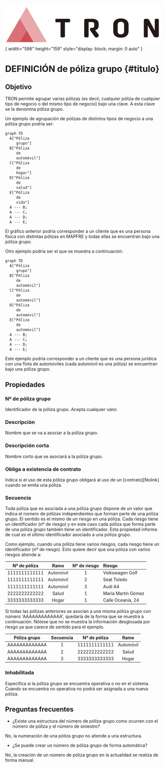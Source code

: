 ![Imagen LOGO](./00-Imagen/logo-TRON.png){ width="596" height="159" style="display: block; margin: 0 auto" }

[//]: # (---)
[//]: # (tags:)
[//]: # (  - negocio)
[//]: # (  - analista)
[//]: # (  - implementador)
[//]: # (  - desarrollador)
[//]: # (---)

# DEFINICIÓN de póliza grupo {#titulo}

## **Objetivo**
TRON permite agrupar varias pólizas (es decir, cualquier póliza de cualquier tipo de negocio o del mismo tipo de negocio) bajo una clave. A esta clave se la denomina póliza grupo. 

Un ejemplo de agrupación de pólizas de distintos tipos de negocio a una póliza grupo podría ser:

``` mermaid
graph TD
  A["Póliza
     grupo"]
  B["Póliza
     de
     automóvil"]
  C["Póliza
     de
     hogar"]
  D["Póliza
     de
     salud"]
  E["Póliza
     de
     vida"]
  A --- B;
  A --- C;
  A --- D;
  A --- E;
```

El gráfico anterior podría corresponder a un cliente que es una persona física con distintas pólizas en MAPFRE y todas ellas se encuentran bajo una póliza grupo.

Otro ejemplo podría ser el que se muestra a continuación:

``` mermaid
graph TD
  A["Póliza
     grupo"]
  B["Póliza
     de
     automóvil"]
  C["Póliza
     de
     automóvil"]
  D["Póliza
     de
     automóvil"]
  E["Póliza
     de
     automóvil"]
  A --- B;
  A --- C;
  A --- D;
  A --- E;
```
Este ejemplo podría corresponder a un cliente que es una persona jurídica con una flota de automóviles (cada automóvil es una póliza) se encuentran bajo una póliza grupo.

## **Propiedades**
### **Nº de póliza grupo**
Identificador de la póliza grupo. Acepta cualquier valor.
### **Descripción**
Nombre que se va a asociar a la póliza grupo.
### **Descripción corta**
Nombre corto que se asociará a la póliza grupo.
### **Obliga a existencia de contrato**
Indica si el uso de esta póliza grupo obligará al uso de un [contrato][Nolink] cuando se emita una póliza.
### **Secuencia**
Toda póliza que es asociada a una póliza grupo dispone de un valor que indica el número de pólizas independientes que forman parte de una póliza grupo. El sentido es el mismo de un riesgo en una póliza. Cada riesgo tiene un identificador (nº de riesgo) y en este caso cada póliza que forma parte de una póliza grupo también tiene un identificador. Esta propiedad informa de cual es el último identificador asociado a una póliza grupo.

Como ejemplo, cuando una póliza tiene varios riesgos, cada riesgo tiene un identificador (nº de riesgo). Esto quiere decir que una póliza con varios riesgos atiende a:

|Nº de póliza|Ramo|Nº de riesgo|Riesgo|
|:---:|:---:|:---:|:---|
|1111111111111|Automóvil|1|Volkswagen Golf|
|1111111111111|Automóvil|2|Seat Toledo|
|1111111111111|Automóvil|3|Audi A4|
|2222222222222|Salud|1|María Martín Gómez|
|3333333333333|Hogar|1|Calle Oceanía, 24|

Si todas las pólizas anteriores se asocian a una misma póliza grupo con número 'AAAAAAAAAAAAA', quedaría de la forma que se muestra a continuación. Nótese que no se muestra la información desglosada por riesgo ya que carece de sentido para el ejemplo.

|Póliza grupo|Secuencia|Nº de póliza|Ramo|
|:---:|:---:|:---:|:---:|
|AAAAAAAAAAAAA|1|1111111111111|Automóvil|
|AAAAAAAAAAAAA|2|2222222222222|Salud|
|AAAAAAAAAAAAA|3|3333333333333|Hogar|

### **Inhabilitada**
Especifica si la póliza grupo se encuentra operativa o no en el sistema. Cuando se encuentra no operativa no podrá ser asignada a una nueva póliza.

[//]: # (## **Vínculos**)

## **Preguntas frecuentes**
- ¿Existe una estructura del número de póliza grupo como ocurren con el número de póliza y el número de siniestro?

No, la numeración de una póliza grupo no atiende a una estructura.

- ¿Se puede crear un número de póliza grupo de forma automática?

No, la creación de un número de póliza grupo en la actualidad se realiza de forma manual.

